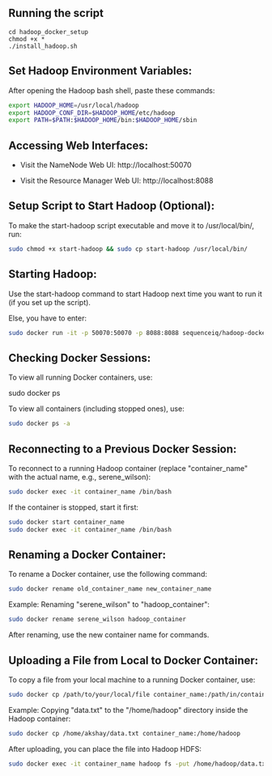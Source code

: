 ## Running the script
```copy
cd hadoop_docker_setup
chmod +x *
./install_hadoop.sh
```
## Set Hadoop Environment Variables:

After opening the Hadoop bash shell, paste these commands:
```bash
export HADOOP_HOME=/usr/local/hadoop
export HADOOP_CONF_DIR=$HADOOP_HOME/etc/hadoop
export PATH=$PATH:$HADOOP_HOME/bin:$HADOOP_HOME/sbin
```
## Accessing Web Interfaces:

- Visit the NameNode Web UI: http://localhost:50070

- Visit the Resource Manager Web UI: http://localhost:8088

## Setup Script to Start Hadoop (Optional):

To make the start-hadoop script executable and move it to /usr/local/bin/, run:
```bash
sudo chmod +x start-hadoop && sudo cp start-hadoop /usr/local/bin/
```
## Starting Hadoop:

Use the start-hadoop command to start Hadoop next time you want to run it (if you set up the script).

Else, you have to enter:
```bash
sudo docker run -it -p 50070:50070 -p 8088:8088 sequenceiq/hadoop-docker:2.7.1 /etc/bootstrap.sh -bash
```
## Checking Docker Sessions:

To view all running Docker containers, use:

sudo docker ps

To view all containers (including stopped ones), use:
```bash
sudo docker ps -a
```
## Reconnecting to a Previous Docker Session:

To reconnect to a running Hadoop container (replace "container_name" with the actual name, e.g., serene_wilson):
```bash
sudo docker exec -it container_name /bin/bash
```
If the container is stopped, start it first:
```bash
sudo docker start container_name
sudo docker exec -it container_name /bin/bash
```
## Renaming a Docker Container:

To rename a Docker container, use the following command:
```bash
sudo docker rename old_container_name new_container_name
```
Example: Renaming "serene_wilson" to "hadoop_container":
```bash
sudo docker rename serene_wilson hadoop_container
```
After renaming, use the new container name for commands.

## Uploading a File from Local to Docker Container:

To copy a file from your local machine to a running Docker container, use:
```bash
sudo docker cp /path/to/your/local/file container_name:/path/in/container
```
Example: Copying "data.txt" to the "/home/hadoop" directory inside the Hadoop container:
```bash
sudo docker cp /home/akshay/data.txt container_name:/home/hadoop
```
After uploading, you can place the file into Hadoop HDFS:
```bash
sudo docker exec -it container_name hadoop fs -put /home/hadoop/data.txt /path/in/hdfs
```